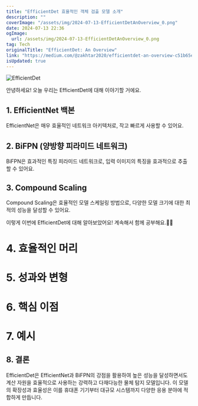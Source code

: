 ```yaml
---
title: "EfficientDet 효율적인 객체 검출 모델 소개"
description: ""
coverImage: "/assets/img/2024-07-13-EfficientDetAnOverview_0.png"
date: 2024-07-13 22:36
ogImage:
  url: /assets/img/2024-07-13-EfficientDetAnOverview_0.png
tag: Tech
originalTitle: "EfficientDet: An Overview"
link: "https://medium.com/@zakhtar2020/efficientdet-an-overview-c51b65ed7fcb"
isUpdated: true
---
```


![EfficientDet](/assets/img/2024-07-13-EfficientDetAnOverview_0.png)

안녕하세요! 오늘 우리는 EfficientDet에 대해 이야기할 거에요.

## 1. EfficientNet 백본

EfficientNet은 매우 효율적인 네트워크 아키텍처로, 작고 빠르게 사용할 수 있어요.

## 2. BiFPN (양방향 피라미드 네트워크)

BiFPN은 효과적인 특징 피라미드 네트워크로, 입력 이미지의 특징을 효과적으로 추출할 수 있어요.

## 3. Compound Scaling

Compound Scaling은 효율적인 모델 스케일링 방법으로, 다양한 모델 크기에 대한 최적의 성능을 달성할 수 있어요.

이렇게 이번에 EfficientDet에 대해 알아보았어요! 계속해서 함께 공부해요.🔮✨

<!-- cozy-coder - 수평 -->

<ins class="adsbygoogle"
     style="display:block"
     data-ad-client="ca-pub-4877378276818686"
     data-ad-slot="1107185301"
     data-ad-format="auto"
     data-full-width-responsive="true"></ins>

<script>
     (adsbygoogle = window.adsbygoogle || []).push({});
</script>

# 4. 효율적인 머리

# 5. 성과와 변형

# 6. 핵심 이점

# 7. 예시

<!-- cozy-coder - 수평 -->

<ins class="adsbygoogle"
     style="display:block"
     data-ad-client="ca-pub-4877378276818686"
     data-ad-slot="1107185301"
     data-ad-format="auto"
     data-full-width-responsive="true"></ins>

<script>
     (adsbygoogle = window.adsbygoogle || []).push({});
</script>

## 8. 결론

EfficientDet은 EfficientNet과 BiFPN의 강점을 활용하여 높은 성능을 달성하면서도 계산 자원을 효율적으로 사용하는 강력하고 다재다능한 물체 탐지 모델입니다. 이 모델의 확장성과 효율성은 이를 휴대폰 기기부터 대규모 시스템까지 다양한 응용 분야에 적합하게 만듭니다.
